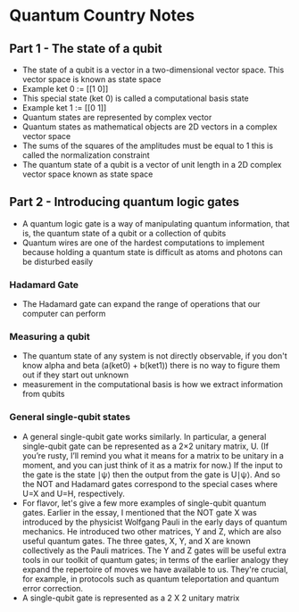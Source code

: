 # Quantum Country Notes

## Part 1 - The state of a qubit

- The state of a qubit is a vector in a two-dimensional vector space. This vector space is known as state space
- Example ket 0 := [[1
       0]]
- This special state (ket 0) is called a computational basis state
- Example ket 1 := [[0
          1]]
- Quantum states are represented by complex vector
- Quantum states as mathematical objects are 2D vectors in a complex vector space
- The sums of the squares of the amplitudes must be equal to 1 this is called the normalization constraint
- The quantum state of a qubit is a vector of unit length in a 2D complex vector space known as state space

## Part 2 - Introducing quantum logic gates

- A quantum logic gate is a way of manipulating quantum information, that is, the quantum state of a qubit or a collection of qubits
- Quantum wires are one of the hardest computations to implement because holding a quantum state is difficult as atoms and photons can be disturbed easily

### Hadamard Gate

- The Hadamard gate can expand the range of operations that our computer can perform

### Measuring a qubit

- The quantum state of any system is not directly observable, if you don't know alpha and beta (a(ket0) + b(ket1)) there is no way to figure them out if they start out unknown
- measurement in the computational basis is how we extract information from qubits

### General single-qubit states

- A general single-qubit gate works similarly. In particular, a general single-qubit gate can be represented as a 2×2 unitary matrix, U. (If you’re rusty, I’ll remind you what it means for a matrix to be unitary in a moment, and you can just think of it as a matrix for now.) If the input to the gate is the state
  ∣ψ⟩ then the output from the gate is U∣ψ⟩. And so the NOT and Hadamard gates correspond to the special cases where
  U=X and U=H, respectively.
- For flavor, let's give a few more examples of single-qubit quantum gates. Earlier in the essay, I mentioned that the NOT gate X was introduced by the physicist Wolfgang Pauli in the early days of quantum mechanics. He introduced two other matrices, Y and Z, which are also useful quantum gates. The three gates, X, Y, and X are known collectively as the Pauli matrices. The Y and Z gates will be useful extra tools in our toolkit of quantum gates; in terms of the earlier analogy they expand the repertoire of moves we have available to us. They're crucial, for example, in protocols such as quantum teleportation and quantum error correction.
- A single-qubit gate is represented as a 2 X 2 unitary matrix
